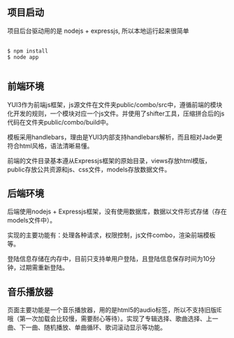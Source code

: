 <h2>项目启动</h2>
<p>项目后台驱动用的是 nodejs + expressjs, 所以本地运行起来很简单</p>
<pre lang="shell">
	<code>
$ npm install
$ node app
	</code>
</pre>
<h2>前端环境</h2>
<p>YUI3作为前端js框架，js源文件在文件夹public/combo/src中，遵循前端的模块化开发的规则，一个模块对应一个js文件。并使用了shifter工具，压缩拼合后的js代码在文件夹public/combo/build中。 </p>
<p>模板采用handlebars，理由是YUI3内部支持handlebars解析，而且相对Jade更符合html风格，语法清晰易懂。 </p>
<p>前端的文件目录基本遵从Expressjs框架的原始目录，views存放html模版，public存放公共资源和js、css文件，models存放数据文件。</p>
<h2>后端环境</h2>
<p>后端使用nodejs + Expressjs框架，没有使用数据库，数据以文件形式存储（存在models文件中）。</p>
<p>实现的主要功能有：处理各种请求，权限控制，js文件combo，渲染前端模板等。</p>
<p>登陆信息存储在内存中，目前只支持单用户登陆，且登陆信息保存时间为10分钟，过期需重新登陆。</p>
<h2>音乐播放器</h2>
<p>页面主要功能是一个音乐播放器，用的是html5的audio标签，所以不支持旧版IE哦（第一次加载会比较慢，需要耐心等待）。实现了专辑选择、歌曲选择、上一曲、下一曲、随机播放、单曲循环、歌词滚动显示等功能。</p>